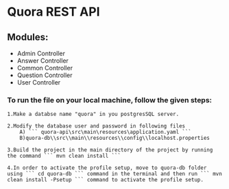 # Quora REST API #
 ## Modules: ##
  * Admin Controller
  * Answer Controller
  * Common Controller
  * Question Controller
  * User Controller

 ### To run the file on your local machine, follow the given steps: ###

    1.Make a databse name "quora" in you postgresSQL server.

    2.Modify the database user and password in following files
        A) ``` quora-api\src\main\resources\application.yaml ```
        B)quora-db\\src\\main\\resources\\config\\localhost.properties

    3.Build the project in the main directory of the project by running the command ``` mvn clean install ```

    4.In order to activate the profile setup, move to quora-db folder using ``` cd quora-db ``` command in the terminal and then run ``` mvn clean install -Psetup ``` command to activate the profile setup. 

